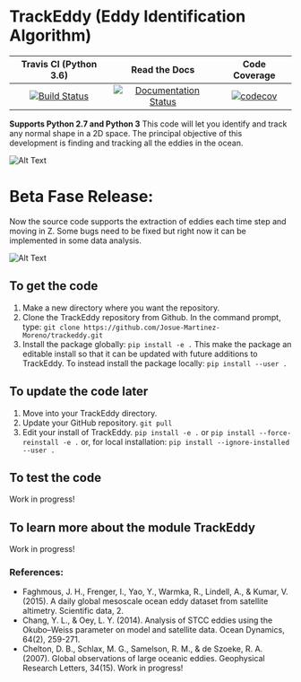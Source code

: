 # TrackEddy (Eddy Identification Algorithm)


| Travis CI (Python 3.6) | Read the Docs | Code Coverage |
|:----------------------:|:-------------:|:-------------:|
| [![Build Status](https://travis-ci.org/Josue-Martinez-Moreno/trackeddy.svg?branch=develop)](https://travis-ci.org/Josue-Martinez-Moreno/trackeddy) | [![Documentation Status](https://readthedocs.org/projects/trackeddy/badge/?version=latest)](http://trackeddy.readthedocs.io/en/latest/?badge=latest) | [![codecov](https://codecov.io/gh/Josue-Martinez-Moreno/trackeddy/branch/develop/graph/badge.svg)](https://codecov.io/gh/Josue-Martinez-Moreno/trackeddy) |


**Supports Python 2.7 and Python 3**
This code will let you identify and track any normal shape in a 2D space. The principal objective of this development is finding and tracking all the eddies in the ocean. 

![Alt Text](https://github.com/Josue-Martinez-Moreno/trackeddy/blob/master/output/eddyn_13.gif "Eddy trajectory in the Souther Ocean")

# Beta Fase Release:
Now the source code supports the extraction of eddies each time step and moving in Z. Some bugs need to be fixed but right now it can be implemented in some data analysis.

![Alt Text](https://github.com/Josue-Martinez-Moreno/trackeddy/blob/develop/output/eke.png "Decomposition of the Kinetic energy in the Southern Ocean [Data provided by Adele Morrison].")

## To get the code

1. Make a new directory where you want the repository.
1. Clone the TrackEddy repository from Github. In the command prompt, type:
`git clone https://github.com/Josue-Martinez-Moreno/trackeddy.git`
1. Install the package globally:
`pip install -e .`
This make the package an editable install so that it can be updated with future additions to TrackEddy. To instead install the package locally:
`pip install --user .`


## To update the code later

1. Move into your TrackEddy directory.
1. Update your GitHub repository.
`git pull`
1. Edit your install of TrackEddy.
`pip install -e .` 
or
`pip install --force-reinstall -e .`
or, for local installation: 
`pip install --ignore-installed --user .`


## To test the code

Work in progress!

## To learn more about the module TrackEddy

Work in progress!

### References:
* Faghmous, J. H., Frenger, I., Yao, Y., Warmka, R., Lindell, A., & Kumar, V. (2015). A daily global mesoscale ocean eddy dataset from satellite altimetry. Scientific data, 2.
* Chang, Y. L., & Oey, L. Y. (2014). Analysis of STCC eddies using the Okubo–Weiss parameter on model and satellite data. Ocean Dynamics, 64(2), 259-271.
* Chelton, D. B., Schlax, M. G., Samelson, R. M., & de Szoeke, R. A. (2007). Global observations of large oceanic eddies. Geophysical Research Letters, 34(15).
Work in progress!
